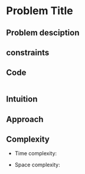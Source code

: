 # Problem Title


## Problem desciption 



## constraints


## Code
```cpp

```

## Intuition


## Approach


## Complexity
- Time complexity:


- Space complexity:

